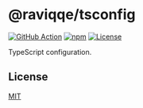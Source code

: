 # @raviqqe/tsconfig

[![GitHub Action](https://img.shields.io/github/actions/workflow/status/raviqqe/tsconfig/test.yaml?branch=main&style=flat-square)](https://github.com/raviqqe/tsconfig/actions)
[![npm](https://img.shields.io/npm/v/@raviqqe/tsconfig?style=flat-square)](https://www.npmjs.com/package/@raviqqe/tsconfig)
[![License](https://img.shields.io/github/license/raviqqe/tsconfig.svg?style=flat-square)](LICENSE)

TypeScript configuration.

## License

[MIT](LICENSE)
